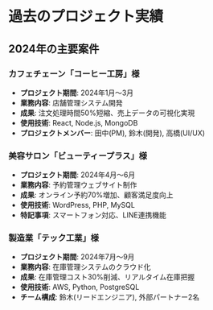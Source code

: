 # 過去のプロジェクト実績

## 2024年の主要案件

### カフェチェーン「コーヒー工房」様
- **プロジェクト期間**: 2024年1月〜3月
- **業務内容**: 店舗管理システム開発
- **成果**: 注文処理時間50%短縮、売上データの可視化実現
- **使用技術**: React, Node.js, MongoDB
- **プロジェクトメンバー**: 田中(PM), 鈴木(開発), 高橋(UI/UX)

### 美容サロン「ビューティープラス」様
- **プロジェクト期間**: 2024年4月〜6月
- **業務内容**: 予約管理ウェブサイト制作
- **成果**: オンライン予約70%増加、顧客満足度向上
- **使用技術**: WordPress, PHP, MySQL
- **特記事項**: スマートフォン対応、LINE連携機能

### 製造業「テック工業」様
- **プロジェクト期間**: 2024年7月〜9月
- **業務内容**: 在庫管理システムのクラウド化
- **成果**: 在庫管理コスト30%削減、リアルタイム在庫把握
- **使用技術**: AWS, Python, PostgreSQL
- **チーム構成**: 鈴木(リードエンジニア), 外部パートナー2名